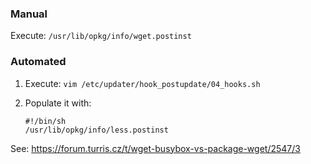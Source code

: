 ### Manual

Execute: `/usr/lib/opkg/info/wget.postinst`

### Automated

1. Execute: `vim /etc/updater/hook_postupdate/04_hooks.sh`
2. Populate it with:

    ```
    #!/bin/sh
    /usr/lib/opkg/info/less.postinst
    ```

See: https://forum.turris.cz/t/wget-busybox-vs-package-wget/2547/3